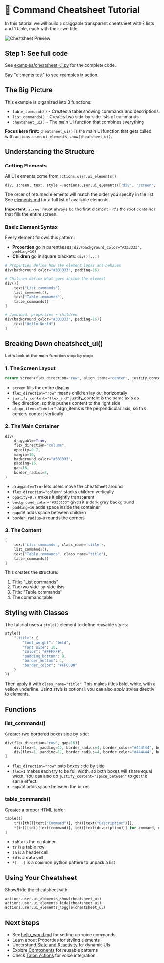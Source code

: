 # 📜 Command Cheatsheet Tutorial

In this tutorial we will build a draggable transparent cheatsheet with 2 lists and 1 table, each with their own title.

![Cheatsheet Preview](../../examples/cheatsheet_preview.png)

## Step 1: See full code
See [examples/cheatsheet_ui.py](../../examples/cheatsheet_ui.py) for the complete code.

Say "elements test" to see examples in action.

## The Big Picture

This example is organized into 3 functions:
- `table_commands()` - Creates a table showing commands and descriptions
- `list_commands()` - Creates two side-by-side lists of commands
- `cheatsheet_ui()` - The main UI function that combines everything

**Focus here first:** `cheatsheet_ui()` is the main UI function that gets called with `actions.user.ui_elements_show(cheatsheet_ui)`.

## Understanding the Structure

### Getting Elements
All UI elements come from `actions.user.ui_elements()`:

```python
div, screen, text, style = actions.user.ui_elements(['div', 'screen', 'text', 'style'])
```

The order of returned elements will match the order you specify in the list. See [elements.md](../concepts/elements.md) for a full list of available elements.

**Important:** `screen` must always be the first element - it's the root container that fills the entire screen.

### Basic Element Syntax
Every element follows this pattern:
- **Properties** go in parentheses: `div(background_color="#333333", padding=16)`
- **Children** go in square brackets: `div()[...]`

```python
# Properties define how the element looks and behaves
div(background_color="#333333", padding=16)

# Children define what goes inside the element
div()[
    text("List commands"),
    list_commands(),
    text("Table commands"),
    table_commands()
]

# Combined: properties + children
div(background_color="#333333", padding=16)[
    text("Hello World")
]
```

## Breaking Down cheatsheet_ui()

Let's look at the main function step by step:

### 1. The Screen Layout
```python
return screen(flex_direction="row", align_items="center", justify_content="flex_end")
```
- `screen` fills the entire display
- `flex_direction="row"` means children lay out horizontally
- `justify_content="flex_end"` justify_content is the same axis as flex_direction, so this pushes content to the right side
- `align_items="center"` align_items is the perpendicular axis, so this centers content vertically

### 2. The Main Container
```python
div(
    draggable=True,
    flex_direction="column",
    opacity=0.7,
    margin=16,
    background_color="#333333",
    padding=16,
    gap=16,
    border_radius=8,
)
```
- `draggable=True` lets users move the cheatsheet around
- `flex_direction="column"` stacks children vertically
- `opacity=0.7` makes it slightly transparent
- `background_color="#333333"` gives it a dark gray background
- `padding=16` adds space inside the container
- `gap=16` adds space between children
- `border_radius=8` rounds the corners

### 3. The Content
```python
[
    text("List commands", class_name="title"),
    list_commands(),
    text("Table commands", class_name="title"),
    table_commands()
]
```
This creates the structure:
1. Title: "List commands"
2. The two side-by-side lists
3. Title: "Table commands"
4. The command table

## Styling with Classes

The tutorial uses a `style()` element to define reusable styles:

```python
style({
    ".title": {
        "font_weight": "bold",
        "font_size": 16,
        "color": "#FFFFFF",
        "padding_bottom": 8,
        "border_bottom": 1,
        "border_color": "#FFCC00"
    }
})
```

Then apply it with `class_name="title"`. This makes titles bold, white, with a yellow underline. Using style is optional, you can also apply styles directly to elements.

## Functions

### list_commands()
Creates two bordered boxes side by side:
```python
div(flex_direction="row", gap=16)[
    div(flex=1, padding=12, border_radius=4, border_color="#444444", border_width=1)[...],
    div(flex=1, padding=12, border_radius=4, border_color="#444444", border_width=1)[...]
]
```
- `flex_direction="row"` puts boxes side by side
- `flex=1` makes each try to be full width, so both boxes will share equal width. You can also do `justify_content="space_between"` to get the same effect.
- `gap=16` adds space between the boxes

### table_commands()
Creates a proper HTML table:
```python
table()[
    tr()[th()[text("Command")], th()[text("Description")]],
    *[tr()[td()[text(command)], td()[text(description)]] for command, description in commands_table.items()]
]
```
- `table` is the container
- `tr` is a table row
- `th` is a header cell
- `td` is a data cell
- `*[...]` is a common python pattern to unpack a list

## Using Your Cheatsheet

Show/hide the cheatsheet with:
```python
actions.user.ui_elements_show(cheatsheet_ui)
actions.user.ui_elements_hide(cheatsheet_ui)
actions.user.ui_elements_toggle(cheatsheet_ui)
```

## Next Steps

- See [hello_world.md](../tutorials/hello_world.md) for setting up voice commands
- Learn about [Properties](../concepts/properties.md) for styling elements
- Understand [State and Reactivity](../concepts/state.md) for dynamic UIs
- Explore [Components](../concepts/components.md) for reusable patterns
- Check [Talon Actions](../concepts/actions.md) for voice integration
